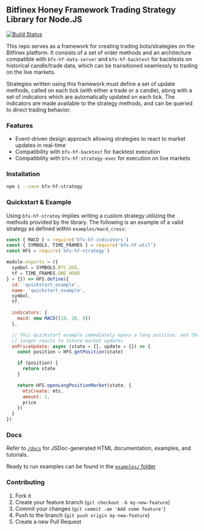 ## Bitfinex Honey Framework Trading Strategy Library for Node.JS

[![Build Status](https://travis-ci.org/bitfinexcom/bfx-hf-strategy.svg?branch=master)](https://travis-ci.org/bitfinexcom/bfx-hf-strategy)

This repo serves as a framework for creating trading bots/strategies on the Bitfinex platform. It consists of a set of order methods and an architecture compatible with `bfx-hf-data-server` and `bfx-hf-backtest` for backtests on historical candle/trade data, which can be transitioned seamlessly to trading on the live markets.

Strategies written using this framework must define a set of update methods, called on each tick (with either a trade or a candle), along with a set of indicators which are automatically updated on each tick. The indicators are made available to the strategy methods, and can be queried to direct trading behavior.

### Features
* Event-driven design approach allowing strategies to react to market updates in real-time
* Compatibility with `bfx-hf-backtest` for backtest execution
* Compatibility with `bfx-hf-strategy-exec` for execution on live markets

### Installation

```bash
npm i --save bfx-hf-strategy
```

### Quickstart & Example

Using `bfx-hf-stratey` implies writing a custom strategy utilizing the methods provided by the library. The following is an example of a valid strategy as defined within `examples/macd_cross`:

```js
const { MACD } = require('bfx-hf-indicators')
const { SYMBOLS, TIME_FRAMES } = require('bfx-hf-util')
const HFS = require('bfx-hf-strategy')

module.exports = ({
  symbol = SYMBOLS.BTC_USD,
  tf = TIME_FRAMES.ONE_HOUR
} = {}) => HFS.define({
  id: 'quickstart_example',
  name: 'quickstart_example',
  symbol,
  tf,

  indicators: {
    macd: new MACD([10, 26, 9])
  },

  // This quickstart example immediately opens a long position, and then no
  // longer reacts to future market updates
  onPriceUpdate: async (state = {}, update = {}) => {
    const position = HFS.getPosition(state)

    if (position) {
      return state
    }

    return HFS.openLongPositionMarket(state, {
      mtsCreate: mts,
      amount: 1,
      price
    })
  }
})
```

### Docs

Refer to [`/docs`](/docs) for JSDoc-generated HTML documentation, examples, and tutorials.

Ready to run examples can be found in the [`examples/` folder](/examples)

### Contributing

1. Fork it
2. Create your feature branch (`git checkout -b my-new-feature`)
3. Commit your changes (`git commit -am 'Add some feature'`)
4. Push to the branch (`git push origin my-new-feature`)
5. Create a new Pull Request
